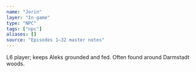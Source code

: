 ```yaml
---
name: "Jorin"
layer: "In-game"
type: "NPC"
tags: ["npc"]
aliases: []
source: "Episodes 1–32 master notes"
---
```

L6 player; keeps Aleks grounded and fed. Often found around Darmstadt woods.

